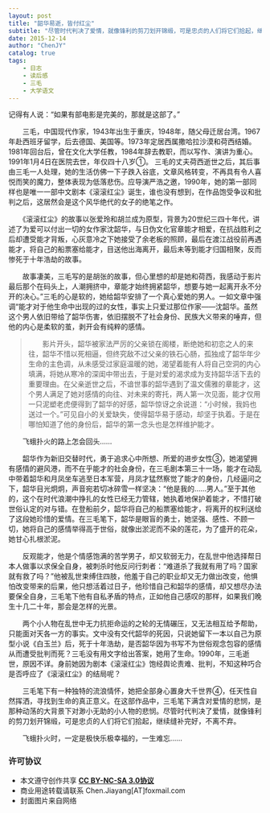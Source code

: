 ```yaml
---
layout: post
title: "韶华易逝，皆付红尘"
subtitle: "尽管时代判决了爱情，就像锋利的剪刀划开锦缎，可是忠贞的人们将它们拾起，继续缝补完好，不离不弃"
date: 2015-12-14
author: "ChenJY"
catalog: true
tags: 
    - 日志
    - 读后感
    - 三毛
    - 大学语文 
---
```

   记得有人说：“如果有部电影是完美的，那就是这部了。”
       
　　三毛，中国现代作家，1943年出生于重庆，1948年，随父母迁居台湾。1967年赴西班牙留学，后去德国、美国等。1973年定居西属撒哈拉沙漠和荷西结婚。1981年回台后，曾在文化大学任教，1984年辞去教职，而以写作、演讲为重心。1991年1月4日在医院去世，年仅四十八岁①。
三毛的丈夫荷西逝世之后，其后事由三毛一人处理，她的生活仿佛一下子跌入谷底，文章风格转变，不再具有令人喜悦而笑的魔力，整体表现为低落悲伤。应导演严浩之邀，1990年，她的第一部同样也是唯一一部中文剧本《滚滚红尘》诞生，谁也没有想到，在作品饱受争议和批判之后，这居然会是这个风华绝代的女子的绝笔之作。

　　《滚滚红尘》的故事以张爱玲和胡兰成为原型，背景为20世纪三四十年代，讲述了为爱可以付出一切的女作家沈韶华，与日伪文化官章能才相爱，在抗战胜利之后却遭受能才背叛，心灰意冷之下她接受了余老板的照顾，最后在渡江战役前再遇能才，将自己的船票塞给能才，目送他出海离开，最后未等到能才归国相聚，反而惨死于十年浩劫的故事。

　　故事凄美，三毛写的是胡张的故事，但心里想的却是她和荷西，我感动于影片最后那个在码头上，人潮拥挤中，章能才始终拥紧韶华，想要与她一起离开永不分开的决心。”三毛的心是软的，她给韶华安排了一个真心爱她的男人。一如文章中强调“能才对于他生命中出现的过的女性，事实上只爱过那位作家——沈韶华。虽然这个男人依旧带给了韶华伤害，依旧摆脱不了社会身份、民族大义带来的唾弃，但他的内心是柔软的茧，剥开会有纯粹的感情。

>　　影片开头，韶华被家法严厉的父亲锁在阁楼，断绝她和初恋之人的来往，韶华不惜以死相逼，但终究敌不过父亲的铁石心肠，孤独成了韶华年少生命的主色调，从未感受过家庭温暖的她，渴望着能有人将自己空洞的内心填满，将她从寒冷的深闺中带出去，于是对爱的渴求成为支持韶华活下去的重要理由。在父亲逝世之后，不谙世事的韶华遇到了温文儒雅的章能才，这个男人满足了她对感情的向往、对未来的寄托，两人第一次见面，能才仅用一只泥塑老虎便得到了韶华的好感，韶华惊讶之余说道：“小时候，我妈也送过一个。”可见自小的关爱缺失，使得韶华易于感动，却坚于执着。于是在哪怕知道了他的身份后，韶华的第一念头也是怎样维护能才。

　　飞蛾扑火的路上怎会回头……

　　韶华作为新旧交替时代，勇于追求心中所想、所爱的进步女性③，她渴望拥有感情的避风港，而不在乎能才的社会身份，在三毛剧本第三十一场，能才在动乱中带着韶华和月凤坐车逃至日本军营，月凤才猛然察觉了能才的身份，几经逼问之下，韶华目光炯炯，声音宛若切冰碎雪一样坚决：“他是我的……男人。”至于其他的，这个在时代浪潮中挣扎的女性已经无力管辖，她执着地保护着能才，不惜打破世俗认定的对与错。在登船前夕，韶华将自己的船票塞给能才，将离开的权利送给了这段她珍惜的爱情。在三毛笔下，韶华是眼盲的勇士，她坚强、感性、不顾一切，她将自己的感情举得高于世俗，就像出淤泥而不染的莲花，为了盛开的花朵，她甘心扎根淤泥。

　　反观能才，他是个情感饱满的苦学男子，却又软弱无力，在乱世中他选择帮日本人做事以求保全自身，被刺杀时他反问行刺者：“难道杀了我就有用了吗？国家就有救了吗？”他被乱世束缚住四肢，他羞于自己的职业却又无力做出改变，他惧怕改变带来的后果，他只想活着过日子，他珍惜自己和韶华的感情，却又想尽办法要保全自身，三毛笔下他有自私矛盾的特点，正如他自己感叹的那样，如果我们晚生十几二十年，那会是怎样的光景。

　　两个小人物在乱世中无力抗拒命运的之轮的无情碾压，又无法相互给予帮助，只能面对天各一方的事实。文中没有交代韶华的死因，只说她留下一本以自己为原型小说《白玉兰》后，死于十年浩劫，是否韶华因为书写不为世俗观念包容的感情从而遭受批判而死？三毛没有用文字给出答案，她用了生命。1990年，三毛逝世，原因不详。身前她因为剧本《滚滚红尘》饱经舆论责难、批判，不知这种巧合是否呼应了《滚滚红尘》的结局呢？

　　三毛笔下有一种独特的流浪情怀，她把全部身心置身大千世界④，任天性自然挥洒，寻找到生命的真正意义。在这部作品中，三毛笔下满含对爱情的悲悯，是那种动荡的大背景下对渺小无助的小人物的悲悯。尽管时代判决了爱情，就像锋利的剪刀划开锦缎，可是忠贞的人们将它们拾起，继续缝补完好，不离不弃。

　　飞蛾扑火时，一定是极快乐极幸福的，一生难忘……

### 许可协议
* 本文遵守创作共享 <a href="https://creativecommons.org/licenses/by-nc-sa/3.0/cn/" target="_blank"><b>CC BY-NC-SA 3.0协议</b></a>
* 商业用途转载请联系 Chen.Jiayang[AT]foxmail.com
* 封面图片来自网络